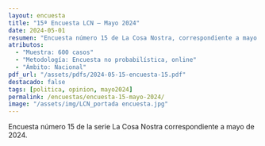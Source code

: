 ```yaml
---
layout: encuesta
title: "15ª Encuesta LCN — Mayo 2024"
date: 2024-05-01
resumen: "Encuesta número 15 de La Cosa Nostra, correspondiente a mayo de 2024."
atributos:
  - "Muestra: 600 casos"
  - "Metodología: Encuesta no probabilística, online"
  - "Ámbito: Nacional"
pdf_url: "/assets/pdfs/2024-05-15-encuesta-15.pdf"
destacado: false
tags: [politica, opinion, mayo2024]
permalink: /encuestas/encuesta-15-mayo-2024/
image: "/assets/img/LCN_portada encuesta.jpg"
---
```


Encuesta número 15 de la serie La Cosa Nostra correspondiente a mayo de 2024.
